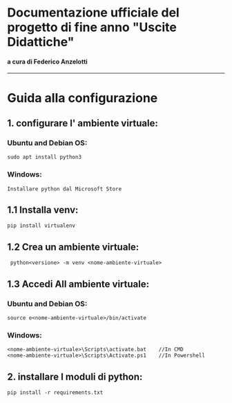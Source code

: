 # Documentazione ufficiale del progetto di fine anno "Uscite Didattiche"
#### a cura di Federico Anzelotti

---
# Guida alla configurazione

## 1. configurare l' ambiente virtuale:

### Ubuntu and Debian OS:
    sudo apt install python3

### Windows:

    Installare python dal Microsoft Store

## 1.1 Installa venv:
    pip install virtualenv

## 1.2 Crea un ambiente virtuale:

     python<versione> -m venv <nome-ambiente-virtuale>

## 1.3 Accedi All ambiente virtuale:

### Ubuntu and Debian OS:

    source e<nome-ambiente-virtuale>/bin/activate

### Windows:

    <nome-ambiente-virtuale>\Scripts\activate.bat    //In CMD
    <nome-ambiente-virtuale>\Scripts\Activate.ps1    //In Powershell

## 2. installare I moduli di python:


    pip install -r requirements.txt




